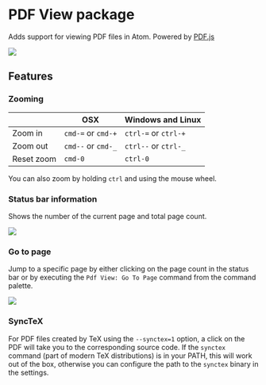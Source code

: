 # PDF View package

Adds support for viewing PDF files in Atom. Powered by [PDF.js](https://github.com/mozilla/pdf.js)

![](https://cloud.githubusercontent.com/assets/38924/2875460/79a8fc56-d41c-11e3-8f32-31f71a47e0fb.png)

## Features

### Zooming

|            | OSX                | Windows and Linux    |
|------------|--------------------|----------------------|
| Zoom in    | `cmd-=` or `cmd-+` | `ctrl-=` or `ctrl-+` |
| Zoom out   | `cmd--` or `cmd-_` | `ctrl--` or `ctrl-_` |
| Reset zoom | `cmd-0`            | `ctrl-0`             |

You can also zoom by holding `ctrl` and using the mouse wheel.

### Status bar information

Shows the number of the current page and total page count.

![](https://cloud.githubusercontent.com/assets/38924/3214330/a13c58a2-efac-11e3-85a5-c75f6d654058.png)

### Go to page

Jump to a specific page by either clicking on the page count in the status bar or by executing the `Pdf View: Go To Page` command from the command palette.

![](https://cloud.githubusercontent.com/assets/38924/3689767/ce223cce-1342-11e4-8b7b-b2e5bdbb3016.png)

### SyncTeX

For PDF files created by TeX using the `--synctex=1` option, a click on the PDF
will take you to the corresponding source code. If the `synctex` command (part
of modern TeX distributions) is in your PATH, this will work out of the box,
otherwise you can configure the path to the `synctex` binary in the settings.
